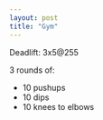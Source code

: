```yaml
---
layout: post
title: "Gym"
---
```


Deadlift: 3x5@255

3 rounds of:

- 10 pushups
- 10 dips
- 10 knees to elbows
